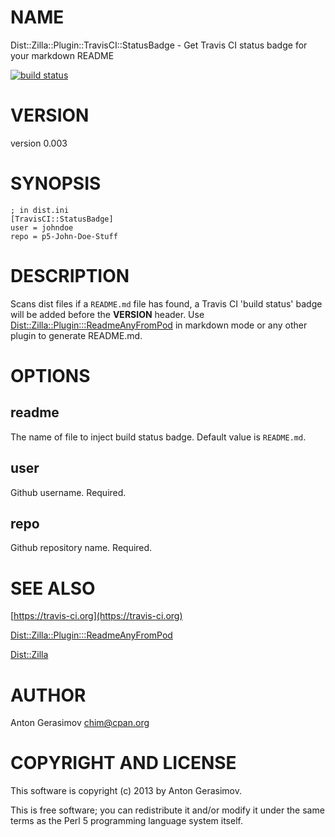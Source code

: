 # NAME

Dist::Zilla::Plugin::TravisCI::StatusBadge - Get Travis CI status badge for your markdown README

[![build status](https://secure.travis-ci.org/Wu-Wu/Dist-Zilla-Plugin-TravisCI-StatusBadge.png)](https://travis-ci.org/Wu-Wu/Dist-Zilla-Plugin-TravisCI-StatusBadge)

# VERSION

version 0.003

# SYNOPSIS

    ; in dist.ini
    [TravisCI::StatusBadge]
    user = johndoe
    repo = p5-John-Doe-Stuff

# DESCRIPTION

Scans dist files if a `README.md` file has found, a Travis CI 'build status' badge will be added before the __VERSION__ header.
Use [Dist::Zilla::Plugin:::ReadmeAnyFromPod](http://search.cpan.org/perldoc?Dist::Zilla::Plugin:::ReadmeAnyFromPod) in markdown mode or any other plugin to generate README.md.

# OPTIONS

## readme

The name of file to inject build status badge. Default value is `README.md`.

## user

Github username. Required.

## repo

Github repository name. Required.

# SEE ALSO

[https://travis-ci.org](https://travis-ci.org)

[Dist::Zilla::Plugin:::ReadmeAnyFromPod](http://search.cpan.org/perldoc?Dist::Zilla::Plugin:::ReadmeAnyFromPod)

[Dist::Zilla](http://search.cpan.org/perldoc?Dist::Zilla)

# AUTHOR

Anton Gerasimov <chim@cpan.org>

# COPYRIGHT AND LICENSE

This software is copyright (c) 2013 by Anton Gerasimov.

This is free software; you can redistribute it and/or modify it under
the same terms as the Perl 5 programming language system itself.
